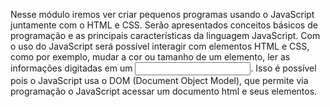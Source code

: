 Nesse módulo iremos ver criar pequenos programas usando o JavaScript juntamente com o HTML e CSS. Serão apresentados conceitos básicos de programação e as principais características da linguagem JavaScript. Com o uso do JavaScript será possível interagir com elementos HTML e CSS, como por exemplo, mudar a cor ou tamanho de um elemento, ler as informações digitadas em um <input>. Isso é possível pois o JavaScript usa o  DOM (Document Object Model), que permite via programação o JavaScript acessar um documento html e seus elementos.
